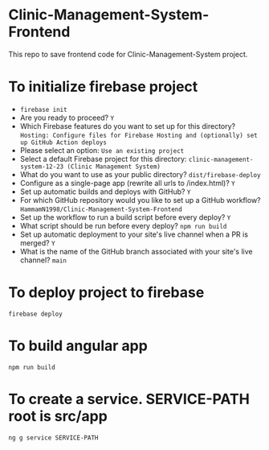 # Clinic-Management-System-Frontend
 This repo to save frontend code for Clinic-Management-System project.

# To initialize firebase project
- `firebase init`
- Are you ready to proceed? `Y`
- Which Firebase features do you want to set up for this directory? `Hosting: Configure files for Firebase Hosting and (optionally) set up GitHub Action deploys`
- Please select an option: `Use an existing project`
- Select a default Firebase project for this directory: `clinic-management-system-12-23 (Clinic Management System)`
- What do you want to use as your public directory? `dist/firebase-deploy`
- Configure as a single-page app (rewrite all urls to /index.html)? `Y`
- Set up automatic builds and deploys with GitHub? `Y`
- For which GitHub repository would you like to set up a GitHub workflow? `HammamN1998/Clinic-Management-System-Frontend`
- Set up the workflow to run a build script before every deploy? `Y`
- What script should be run before every deploy? `npm run build`
- Set up automatic deployment to your site's live channel when a PR is merged? `Y`
- What is the name of the GitHub branch associated with your site's live channel? `main`

# To deploy project to firebase
`firebase deploy`

# To build angular app
`npm run build`

# To create a service. SERVICE-PATH root is src/app
`ng g service SERVICE-PATH` 
